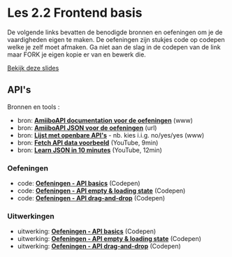 # Les 2.2 Frontend basis

De volgende links bevatten de benodigde bronnen en oefeningen om je de vaardigheden eigen te maken.
De oefeningen zijn stukjes code op codepen welke je zelf moet afmaken. Ga niet aan de slag in de codepen van de link maar FORK je eigen kopie er van en bewerk die.

[Bekijk deze slides](fe-1-iedereen.pdf)

## API's

Bronnen en tools :

- bron: **[AmiiboAPI documentation voor de oefeningen](https://www.amiiboapi.com/)** (www)
- bron: **[AmiiboAPI JSON voor de oefeningen](https://www.amiiboapi.com/api/amiibo/?gameseries=Super%20Mario)** (url)
- bron: **[Lijst met openbare API's](https://github.com/public-apis/public-apis)** - nb. kies i.i.g. no/yes/yes (www)
- bron: **[Fetch API data voorbeeld](https://www.youtube.com/watch?v=7f2HNadULOs)** (YouTube, 9min)
- bron: **[Learn JSON in 10 minutes](https://www.youtube.com/watch?v=iiADhChRriM)** (YouTube, 12min)

### Oefeningen

- code: [**Oefeningen - API basics**](https://codepen.io/shooft/pen/vYzROqZ) (Codepen)
- code: [**Oefeningen - API empty & loading state**](https://codepen.io/shooft/pen/mdGxJZB) (Codepen)
- code: **[Oefeningen - API drag-and-drop](https://codepen.io/shooft/pen/gOdepNo)** (Codepen)

### Uitwerkingen

- uitwerking: **[Oefeningen - API basics](https://codepen.io/shooft/pen/OJovVev)** (Codepen)
- uitwerking: [**Oefeningen - API empty & loading state**](https://codepen.io/shooft/pen/BaOrNgx) (Codepen)
- uitwerking: **[Oefeningen - API drag-and-drop](https://codepen.io/shooft/pen/NWLYqZL)** (Codepen)
  <br/><br/>
